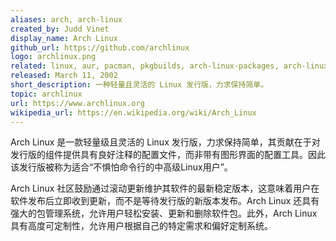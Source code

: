 ```yaml
---
aliases: arch, arch-linux
created_by: Judd Vinet
display_name: Arch Linux
github_url: https://github.com/archlinux
logo: archlinux.png
related: linux, aur, pacman, pkgbuilds, arch-linux-packages, arch-linux-setup
released: March 11, 2002
short_description: 一种轻量且灵活的 Linux 发行版，力求保持简单。
topic: archlinux
url: https://www.archlinux.org
wikipedia_url: https://en.wikipedia.org/wiki/Arch_Linux
---
```

Arch Linux 是一款轻量级且灵活的 Linux 发行版，力求保持简单，其贡献在于对发行版的组件提供具有良好注释的配置文件，而非带有图形界面的配置工具。因此该发行版被称为适合“不惧怕命令行的中高级Linux用户”。

Arch Linux 社区鼓励通过滚动更新维护其软件的最新稳定版本，这意味着用户在软件发布后立即收到更新，而不是等待发行版的新版本发布。Arch Linux 还具有强大的包管理系统，允许用户轻松安装、更新和删除软件包。此外，Arch Linux 具有高度可定制性，允许用户根据自己的特定需求和偏好定制系统。